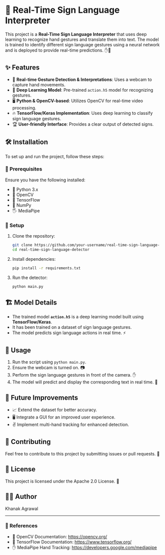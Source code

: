 # 🚀 Real-Time Sign Language Interpreter

This project is a **Real-Time Sign Language Interpreter** that uses deep learning to recognize hand gestures and translate them into text. The model is trained to identify different sign language gestures using a neural network and is deployed to provide real-time predictions. ✋🤖

## ✨ Features
- 🎥 **Real-time Gesture Detection & Interpretations**: Uses a webcam to capture hand movements.
- 🧠 **Deep Learning Model**: Pre-trained `action.h5` model for recognizing gestures.
- 🖥️ **Python & OpenCV-based**: Utilizes OpenCV for real-time video processing.
- 🔥 **TensorFlow/Keras Implementation**: Uses deep learning to classify sign language gestures.
- 🏆 **User-friendly Interface**: Provides a clear output of detected signs.

## 🛠️ Installation
To set up and run the project, follow these steps:

### 📌 Prerequisites
Ensure you have the following installed:
- 🐍 Python 3.x
- 📸 OpenCV
- 🤖 TensorFlow
- 🔢 NumPy
- 🖐️ MediaPipe

### 🚀 Setup
1. Clone the repository:
   ```bash
   git clone https://github.com/your-username/real-time-sign-language-detector.git
   cd real-time-sign-language-detector
   ```
2. Install dependencies:
   ```bash
   pip install -r requirements.txt
   ```
3. Run the detector:
   ```bash
   python main.py
   ```

## 🏗️ Model Details
- The trained model **`action.h5`** is a deep learning model built using **TensorFlow/Keras**.
- It has been trained on a dataset of sign language gestures.
- The model predicts sign language actions in real time. ⚡

## 🎯 Usage
1. Run the script using `python main.py`.
2. Ensure the webcam is turned on. 📷
3. Perform the sign language gestures in front of the camera. ✋
4. The model will predict and display the corresponding text in real time. 🔡

## 🚀 Future Improvements
- 📈 Extend the dataset for better accuracy.
- 🖥️ Integrate a GUI for an improved user experience.
- ✌️ Implement multi-hand tracking for enhanced detection.

## 🤝 Contributing
Feel free to contribute to this project by submitting issues or pull requests. 🚀

## 📜 License
This project is licensed under the Apache 2.0 License. 📄

## 👨‍💻 Author
Khanak Agrawal

---
### 🔗 References
- 📘 OpenCV Documentation: https://opencv.org/
- 📖 TensorFlow Documentation: https://www.tensorflow.org/
- ✋ MediaPipe Hand Tracking: https://developers.google.com/mediapipe

